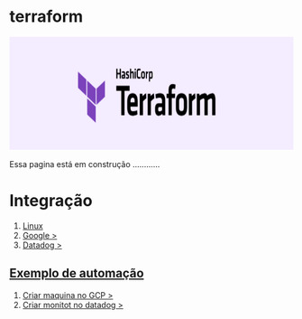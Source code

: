 # terraform

<img src="https://github.com/tbarcelar/terraform/blob/main/logo.png" width="950" height="200">



Essa pagina está em construção ............



# Integração
1. <a href='https://github.com/tbarcelar/terraform/blob/main/integra%C3%A7%C3%A3o%20terraform/colocando%20na%20maquina%20linux'>  Linux
2. Google > <a href='https://github.com/tbarcelar/terraform/blob/main/integra%C3%A7%C3%A3o%20terraform/integrando%20com%20gcp'>
3. Datadog > <a href='https://github.com/tbarcelar/terraform/blob/main/integra%C3%A7%C3%A3o%20terraform/colocando%20na%20maquina%20linux'>

## Exemplo de automação
1. Criar maquina no GCP > <a href='https://github.com/tbarcelar/terraform/blob/main/criar%20host%20gcp'>
2. Criar monitot no datadog > <a href='https://github.com/tbarcelar/terraform/blob/main/criar%20monitor%20datadog'>


